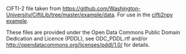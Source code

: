 CIFTI-2 file taken from <https://github.com/Washington-University/CiftiLib/tree/master/example/data>.  For use in the [cifti2npy example](../src/bin/cifti2npy.rs).

These files are provided under the Open Data Commons Public Domain Dedication and Licence (PDDL), see ODC_PDDL.rtf and/or http://opendatacommons.org/licenses/pddl/1.0/ for details.
